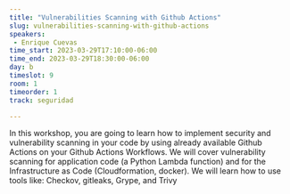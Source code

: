 ```yaml
---
title: "Vulnerabilities Scanning with Github Actions"
slug: vulnerabilities-scanning-with-github-actions
speakers:
 - Enrique Cuevas
time_start: 2023-03-29T17:10:00-06:00
time_end: 2023-03-29T18:30:00-06:00
day: b
timeslot: 9
room: 1
timeorder: 1
track: seguridad

---
```


In this workshop, you are going to learn how to implement security and vulnerability scanning in your code by using already available Github Actions on your Github Actions Workflows. We will cover vulnerability scanning for application code (a Python Lambda function) and for the Infrastructure as Code (Cloudformation, docker). We will learn how to use tools like: Checkov, gitleaks, Grype, and Trivy
